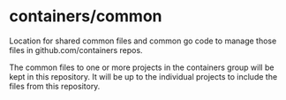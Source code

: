 # containers/common
Location for shared common files and common go code to manage those files in github.com/containers repos.

The common files to one or more projects in the containers group will be kept in this repository.
It will be up to the individual projects to include the files from this repository.  
